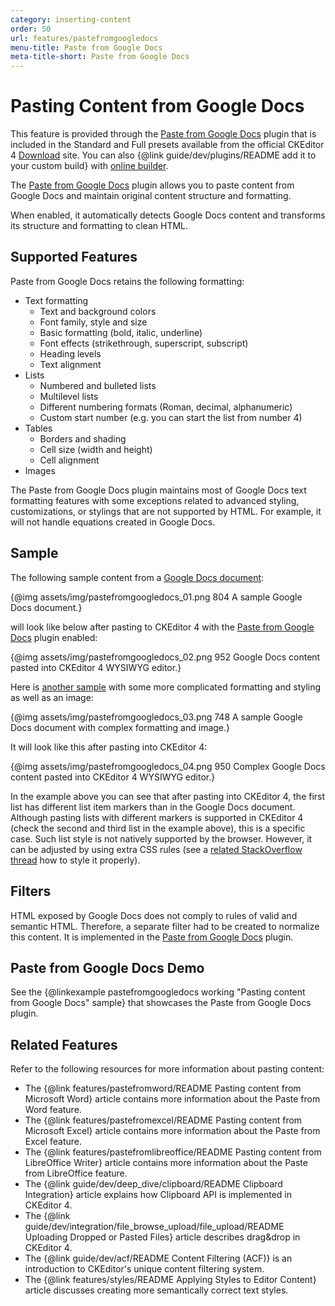 ```yaml
---
category: inserting-content
order: 50
url: features/pastefromgoogledocs
menu-title: Paste from Google Docs
meta-title-short: Paste from Google Docs
---
```

<!--
Copyright (c) 2003-2022, CKSource Holding sp. z o.o. All rights reserved.
For licensing, see LICENSE.md.
-->

# Pasting Content from Google Docs

<info-box info="">
    This feature is provided through the <a href="https://ckeditor.com/cke4/addon/pastefromgdocs">Paste from Google Docs</a> plugin that is included in the Standard and Full presets available from the official CKEditor 4 <a href="https://ckeditor.com/ckeditor-4/download/">Download</a> site. You can also {@link guide/dev/plugins/README add it to your custom build} with <a href="https://ckeditor.com/cke4/builder">online builder</a>.
</info-box>

The [Paste from Google Docs](https://ckeditor.com/cke4/addon/pastefromgdocs) plugin allows you to paste content from Google Docs and maintain original content structure and formatting.

When enabled, it automatically detects Google Docs content and transforms its structure and formatting to clean HTML.

## Supported Features

Paste from Google Docs retains the following formatting:

* Text formatting
    * Text and background colors
    * Font family, style and size
    * Basic formatting (bold, italic, underline)
    * Font effects (strikethrough, superscript, subscript)
    * Heading levels
    * Text alignment
* Lists
    * Numbered and bulleted lists
    * Multilevel lists
    * Different numbering formats (Roman, decimal, alphanumeric)
    * Custom start number (e.g. you can start the list from number 4)
* Tables
    * Borders and shading
    * Cell size (width and height)
    * Cell alignment
* Images

The Paste from Google Docs plugin maintains most of Google Docs text formatting features with some exceptions related to advanced styling, customizations, or stylings that are not supported by HTML. For example, it will not handle equations created in Google Docs.

## Sample

The following sample content from a [Google Docs document](https://docs.google.com/document/d/1eLN7jVMlR771M1goN4Hv1PCmZeqzs3daU09Nz1sjZiM/):

{@img assets/img/pastefromgoogledocs_01.png 804 A sample Google Docs document.}

will look like below after pasting to CKEditor 4 with the [Paste from Google Docs](https://ckeditor.com/cke4/addon/pastefromgdocs) plugin enabled:

{@img assets/img/pastefromgoogledocs_02.png 952 Google Docs content pasted into CKEditor 4 WYSIWYG editor.}

Here is [another sample](https://docs.google.com/document/d/1PIyoi1-hTcY1U7zZAG-7Rt4bbub_DO33D7s3rRN2YvY/) with some more complicated formatting and styling as well as an image:

{@img assets/img/pastefromgoogledocs_03.png 748 A sample Google Docs document with complex formatting and image.}

It will look like this after pasting into CKEditor 4:

{@img assets/img/pastefromgoogledocs_04.png 950 Complex Google Docs content pasted into CKEditor 4 WYSIWYG editor.}

In the example above you can see that after pasting into CKEditor 4, the first list has different list item markers than in the Google Docs document. Although pasting lists with different markers is supported in CKEditor 4 (check the second and third list in the example above), this is a specific case. Such list style is not natively supported by the browser. However, it can be adjusted by using extra CSS rules (see a [related StackOverflow thread](http://stackoverflow.com/questions/4098195/can-ordered-list-produce-result-that-looks-like-1-1-1-2-1-3-instead-of-just-1) how to style it properly).

## Filters

HTML exposed by Google Docs does not comply to rules of valid and semantic HTML. Therefore, a separate filter had to be created to normalize this content. It is implemented in the [Paste from Google Docs](https://ckeditor.com/cke4/addon/pastefromgdocs) plugin.

## Paste from Google Docs Demo

See the {@linkexample pastefromgoogledocs working "Pasting content from Google Docs" sample} that showcases the Paste from Google Docs plugin.

## Related Features

Refer to the following resources for more information about pasting content:

* The {@link features/pastefromword/README Pasting content from Microsoft Word} article contains more information about the Paste from Word feature.
* The {@link features/pastefromexcel/README Pasting content from Microsoft Excel} article contains more information about the Paste from Excel feature.
* The {@link features/pastefromlibreoffice/README Pasting content from LibreOffice Writer} article contains more information about the Paste from LibreOffice feature.
* The {@link guide/dev/deep_dive/clipboard/README Clipboard Integration} article explains how Clipboard API is implemented in CKEditor 4.
* The {@link guide/dev/integration/file_browse_upload/file_upload/README Uploading Dropped or Pasted Files} article describes drag&drop in CKEditor 4.
* The {@link guide/dev/acf/README Content Filtering (ACF)} is an introduction to CKEditor's unique content filtering system.
* The {@link features/styles/README Applying Styles to Editor Content} article discusses creating more semantically correct text styles.
